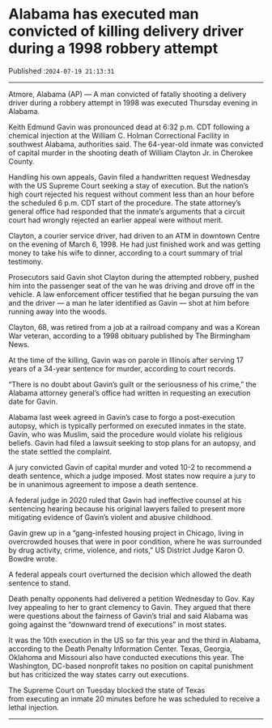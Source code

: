 # Alabama has executed man convicted of killing delivery driver during a 1998 robbery attempt

Published :`2024-07-19 21:13:31`

---

Atmore, Alabama (AP) — A man convicted of fatally shooting a delivery driver during a robbery attempt in 1998 was executed Thursday evening in Alabama.

Keith Edmund Gavin was pronounced dead at 6:32 p.m. CDT following a chemical injection at the William C. Holman Correctional Facility in southwest Alabama, authorities said. The 64-year-old inmate was convicted of capital murder in the shooting death of William Clayton Jr. in Cherokee County.

Handling his own appeals, Gavin filed a handwritten request Wednesday with the US Supreme Court seeking a stay of execution. But the nation’s high court rejected his request without comment less than an hour before the scheduled 6 p.m. CDT start of the procedure. The state attorney’s general office had responded that the inmate’s arguments that a circuit court had wrongly rejected an earlier appeal were without merit.

Clayton, a courier service driver, had driven to an ATM in downtown Centre on the evening of March 6, 1998. He had just finished work and was getting money to take his wife to dinner, according to a court summary of trial testimony.

Prosecutors said Gavin shot Clayton during the attempted robbery, pushed him into the passenger seat of the van he was driving and drove off in the vehicle. A law enforcement officer testified that he began pursuing the van and the driver — a man he later identified as Gavin — shot at him before running away into the woods.

Clayton, 68, was retired from a job at a railroad company and was a Korean War veteran, according to a 1998 obituary published by The Birmingham News.

At the time of the killing, Gavin was on parole in Illinois after serving 17 years of a 34-year sentence for murder, according to court records.

“There is no doubt about Gavin’s guilt or the seriousness of his crime,” the Alabama attorney general’s office had written in requesting an execution date for Gavin.

Alabama last week agreed in Gavin’s case to forgo a post-execution autopsy, which is typically performed on executed inmates in the state. Gavin, who was Muslim, said the procedure would violate his religious beliefs. Gavin had filed a lawsuit seeking to stop plans for an autopsy, and the state settled the complaint.

A jury convicted Gavin of capital murder and voted 10-2 to recommend a death sentence, which a judge imposed. Most states now require a jury to be in unanimous agreement to impose a death sentence.

A federal judge in 2020 ruled that Gavin had ineffective counsel at his sentencing hearing because his original lawyers failed to present more mitigating evidence of Gavin’s violent and abusive childhood.

Gavin grew up in a “gang-infested housing project in Chicago, living in overcrowded houses that were in poor condition, where he was surrounded by drug activity, crime, violence, and riots,” US District Judge Karon O. Bowdre wrote.

A federal appeals court overturned the decision which allowed the death sentence to stand.

Death penalty opponents had delivered a petition Wednesday to Gov. Kay Ivey appealing to her to grant clemency to Gavin. They argued that there were questions about the fairness of Gavin’s trial and said Alabama was going against the “downward trend of executions” in most states.

It was the 10th execution in the US so far this year and the third in Alabama, according to the Death Penalty Information Center. Texas, Georgia, Oklahoma and Missouri also have conducted executions this year. The Washington, DC-based nonprofit takes no position on capital punishment but has criticized the way states carry out executions.

The Supreme Court on Tuesday blocked the state of Texas from executing an inmate 20 minutes before he was scheduled to receive a lethal injection.

---

